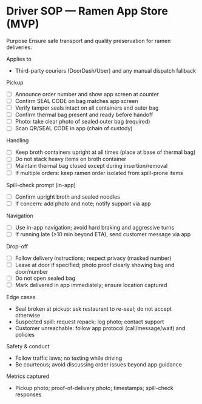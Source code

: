 # Driver SOP — Ramen App Store (MVP)

Purpose
Ensure safe transport and quality preservation for ramen deliveries.

Applies to
- Third-party couriers (DoorDash/Uber) and any manual dispatch fallback

Pickup
- [ ] Announce order number and show app screen at counter
- [ ] Confirm SEAL CODE on bag matches app screen
- [ ] Verify tamper seals intact on all containers and outer bag
- [ ] Confirm thermal bag present and ready before handoff
- [ ] Photo: take clear photo of sealed outer bag (required)
- [ ] Scan QR/SEAL CODE in app (chain of custody)

Handling
- [ ] Keep broth containers upright at all times (place at base of thermal bag)
- [ ] Do not stack heavy items on broth container
- [ ] Maintain thermal bag closed except during insertion/removal
- [ ] If multiple orders: keep ramen order isolated from spill-prone items

Spill-check prompt (in-app)
- [ ] Confirm upright broth and sealed noodles
- [ ] If concern: add photo and note; notify support via app

Navigation
- [ ] Use in-app navigation; avoid hard braking and aggressive turns
- [ ] If running late (>10 min beyond ETA), send customer message via app

Drop-off
- [ ] Follow delivery instructions; respect privacy (masked number)
- [ ] Leave at door if specified; photo proof clearly showing bag and door/number
- [ ] Do not open sealed bag
- [ ] Mark delivered in app immediately; ensure location captured

Edge cases
- Seal broken at pickup: ask restaurant to re-seal; do not accept otherwise
- Suspected spill: request repack; log photo; contact support
- Customer unreachable: follow app protocol (call/message/wait) and policies

Safety & conduct
- Follow traffic laws; no texting while driving
- Be courteous; avoid discussing order issues beyond app guidance

Metrics captured
- Pickup photo; proof-of-delivery photo; timestamps; spill-check responses

